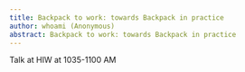 ```yaml
---
title: Backpack to work: towards Backpack in practice
author: whoami (Anonymous)
abstract: Backpack to work: towards Backpack in practice
---
```


Talk at HIW at 1035-1100 AM
